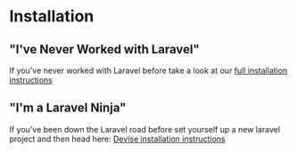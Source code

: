 # Installation

## "I've Never Worked with Laravel"

If you've never worked with Laravel before take a look at our [full installation instructions](full-installation-instructions.md)

## "I'm a Laravel Ninja"

If you've been down the Laravel road before set yourself up a new laravel project and then head here: [Devise installation instructions](devise-installation-instructions.md)
